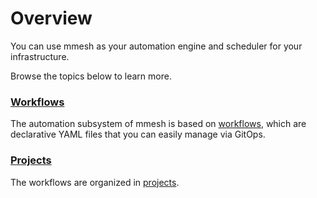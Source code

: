# Overview

You can use mmesh as your automation engine and scheduler for your infrastructure.

Browse the topics below to learn more.

### [Workflows](/docs/platform/automation/workflows/)

The automation subsystem of mmesh is based on [workflows](/docs/platform/automation/workflows/), which are declarative YAML files that you can easily manage via GitOps.

### [Projects](/docs/platform/automation/projects/)

The workflows are organized in [projects](/docs/platform/automation/projects/).
